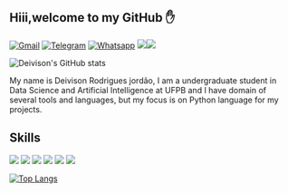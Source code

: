 
## Hiii,welcome to my GitHub ✋

[![Gmail](https://img.shields.io/badge/Gmail-D14836?style=for-the-badge&logo=gmail&logoColor=white)](deivison2021profissional@gmail.com)
[![Telegram](https://img.shields.io/badge/Telegram-2CA5E0?style=for-the-badge&logo=telegram&logoColor=white)](+5581992122570)
[![Whatsapp](https://img.shields.io/badge/WhatsApp-25D366?style=for-the-badge&logo=whatsapp&logoColor=white)](+5581992122570)
[![](https://img.shields.io/badge/Discord-7289DA?style=for-the-badge&logo=discord&logoColor=white)](deivin#6352)[![](https://img.shields.io/badge/Instagram-E4405F?style=for-the-badge&logo=instagram&logoColor=white)](https://www.instagram.com/deivison.rodrigues4/)

![Deivison's GitHub stats](https://github-readme-stats.vercel.app/api?username=deivisongithub&show_icons=true&theme=radical)

My name is Deivison Rodrigues jordão, I am a undergraduate student in Data Science
and Artificial Intelligence at UFPB and I have domain of several tools and languages, but my focus is on Python language for my projects.

## Skills

[![](https://img.shields.io/badge/Python-3776AB?style=for-the-badge&logo=python&logoColor=white)]()
[![](https://img.shields.io/badge/C-00599C?style=for-the-badge&logo=c&logoColor=white)]()
[![](https://img.shields.io/badge/C%2B%2B-00599C?style=for-the-badge&logo=c%2B%2B&logoColor=white)]()
[![](https://img.shields.io/badge/Java-ED8B00?style=for-the-badge&logo=java&logoColor=white)]()
[![](https://img.shields.io/badge/R-276DC3?style=for-the-badge&logo=r&logoColor=white)]()
[![](https://img.shields.io/badge/Markdown-000000?style=for-the-badge&logo=markdown&logoColor=white)]()


[![Top Langs](https://github-readme-stats.vercel.app/api/top-langs/?username=deivisongithub)](https://github.com/anuraghazra/github-readme-stats)
